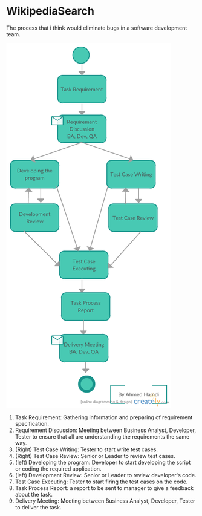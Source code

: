 # WikipediaSearch

<p>The process that i think would eliminate bugs in a software development team.</p>

<p><img src="https://github.com/AhmdHmdi/WikipediaSearch/blob/master/Images/Process.png?raw=true" alt="Process Image"></p>


1. Task Requirement: Gathering information and preparing of requirement specification.
2. Requirement Discussion: Meeting between Business Analyst, Developer, Tester to ensure that all are understanding the requirements the same way.
3. (Right) Test Case Writing: Tester to start write test cases.
4. (Right) Test Case Review: Senior or Leader to review test cases.
5. (left) Developing the program: Developer to start developing the script or coding the required application.
6. (left) Development Review: Senior or Leader to review developer's code.
7. Test Case Executing: Tester to start firing the test cases on the code.
8. Task Process Report: a report to be sent to manager to give a feedback about the task.
9. Delivery Meeting: Meeting between Business Analyst, Developer, Tester to deliver the task.   
        
